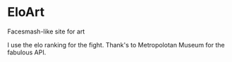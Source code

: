 # EloArt

Facesmash-like site for art

I use the elo ranking for the fight.
Thank's to Metropolotan Museum for the fabulous API.


